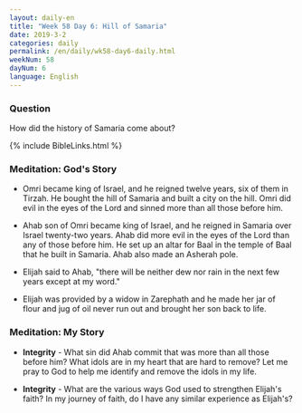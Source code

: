 ```yaml
---
layout: daily-en
title: "Week 58 Day 6: Hill of Samaria"
date: 2019-3-2 
categories: daily
permalink: /en/daily/wk58-day6-daily.html
weekNum: 58
dayNum: 6
language: English
---
```


### Question     
How did the history of Samaria come about?

{% include BibleLinks.html %} 

### Meditation: God's Story   
+ Omri became king of Israel, and he reigned twelve years, six of them in Tirzah. He bought the hill of Samaria and built a city on the hill. Omri did evil in the eyes of the Lord and sinned more than all those before him. 

+ Ahab son of Omri became king of Israel, and he reigned in Samaria over Israel twenty-two years. Ahab did more evil in the eyes of the Lord than any of those before him. He set up an altar for Baal in the temple of Baal that he built in Samaria. Ahab also made an Asherah pole. 

+ Elijah said to Ahab, "there will be neither dew nor rain in the next few years except at my word." 

+ Elijah was provided by a widow in Zarephath and he made her jar of flour and jug of oil never run out and brought her son back to life. 

### Meditation: My Story   
+ **Integrity** - What sin did Ahab commit that was more than all those before him? What idols are in my heart that are hard to remove? Let me pray to God to help me identify and remove the idols in my life. 

+ **Integrity** - What are the various ways God used to strengthen Elijah's faith? In my journey of faith, do I have any similar experience as Elijah's? 
